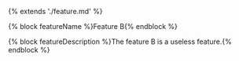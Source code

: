 {% extends './feature.md' %}

{% block featureName %}Feature B{% endblock %}

{% block featureDescription %}The feature B is a useless feature.{% endblock %}

